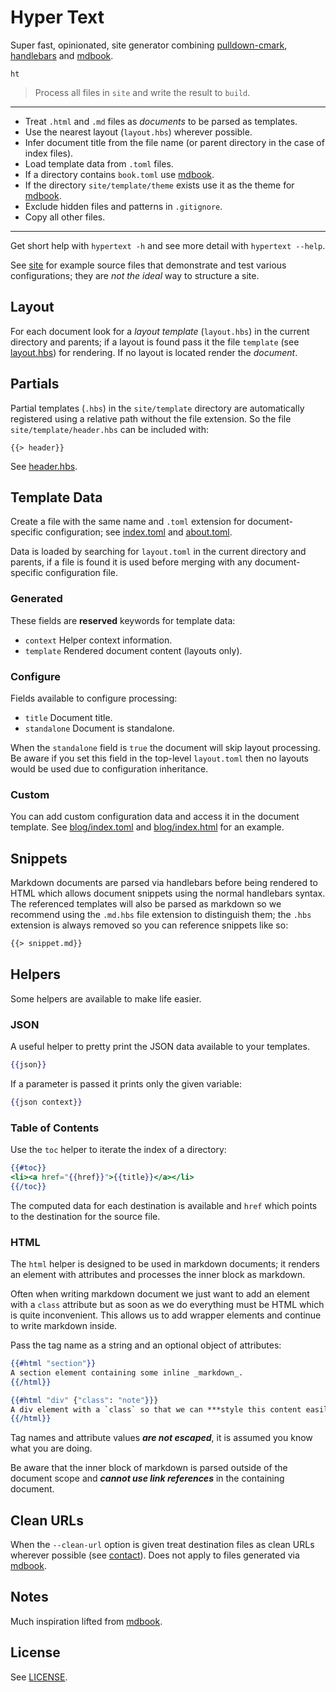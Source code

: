 # Hyper Text

Super fast, opinionated, site generator combining [pulldown-cmark][], [handlebars][] and [mdbook][].

```
ht
```

> Process all files in `site` and write the result to `build`.

---

* Treat `.html` and `.md` files as *documents* to be parsed as templates.
* Use the nearest layout (`layout.hbs`) wherever possible.
* Infer document title from the file name (or parent directory in the case of index files).
* Load template data from `.toml` files.
* If a directory contains `book.toml` use [mdbook][].
* If the directory `site/template/theme` exists use it as the theme for [mdbook][].
* Exclude hidden files and patterns in `.gitignore`.
* Copy all other files.

---

Get short help with `hypertext -h` and see more detail with `hypertext --help`.

See [site](/site) for example source files that demonstrate and test various configurations; they are *not the ideal* way to structure a site.

## Layout

For each document look for a *layout template* (`layout.hbs`) in the current directory and parents; if a layout is found pass it the file `template` (see [layout.hbs](/site/layout.hbs)) for rendering. If no layout is located render the *document*.

## Partials

Partial templates (`.hbs`)  in the `site/template` directory are automatically registered using a relative path without the file extension. So the file `site/template/header.hbs` can be included with:

```
{{> header}}
```

See [header.hbs](/site/template/header.hbs).

## Template Data

Create a file with the same name and `.toml` extension for document-specific configuration; see [index.toml](/site/index.toml) and [about.toml](/site/about.toml).

Data is loaded by searching for `layout.toml` in the current directory and parents, if a file is found it is used before merging with any document-specific configuration file.

### Generated

These fields are **reserved** keywords for template data:

* `context` Helper context information.
* `template` Rendered document content (layouts only).

### Configure

Fields available to configure processing:

* `title` Document title.
* `standalone` Document is standalone.

When the `standalone` field is `true` the document will skip layout processing. Be aware if you set this field in the top-level `layout.toml` then no layouts would be used due to configuration inheritance.

### Custom

You can add custom configuration data and access it in the document template. See [blog/index.toml](/site/blog/index.toml) and [blog/index.html](/site/blog/index.html) for an example.

## Snippets

Markdown documents are parsed via handlebars before being rendered to HTML which allows document snippets using the normal handlebars syntax. The referenced templates will also be parsed as markdown so we recommend using the `.md.hbs` file extension to distinguish them; the `.hbs` extension is always removed so you can reference snippets like so:

```markdown
{{> snippet.md}}
```

## Helpers

Some helpers are available to make life easier.

### JSON

A useful helper to pretty print the JSON data available to your templates.

```handlebars
{{json}}
```

If a parameter is passed it prints only the given variable:

```handlebars
{{json context}}
```

### Table of Contents

Use the `toc` helper to iterate the index of a directory:

```handlebars
{{#toc}}
<li><a href="{{href}}">{{title}}</a></li>
{{/toc}}
```

The computed data for each destination is available and `href` which points to the destination for the source file.

### HTML

The `html` helper is designed to be used in markdown documents; it renders an element with attributes and processes the inner block as markdown.

Often when writing markdown document we just want to add an element with a `class` attribute but as soon as we do everything must be HTML which is quite inconvenient. This allows us to add wrapper elements and continue to write markdown inside.

Pass the tag name as a string and an optional object of attributes:

```handlebars
{{#html "section"}}
A section element containing some inline _markdown_.
{{/html}}

{{#html "div" {"class": "note"}}}
A div element with a `class` so that we can ***style this content easily***.
{{/html}}
```

Tag names and attribute values ***are not escaped***, it is assumed you know what you are doing.

Be aware that the inner block of markdown is parsed outside of the document scope and ***cannot use link references*** in the containing document.

## Clean URLs

When the `--clean-url` option is given treat destination files as clean URLs wherever possible (see [contact](/site/contact.html)). Does not apply to files generated via [mdbook][].

## Notes

Much inspiration lifted from [mdbook][].

## License

See [LICENSE](/LICENSE).

[pulldown-cmark]: https://github.com/raphlinus/pulldown-cmark
[handlebars]: https://github.com/sunng87/handlebars-rust
[mdbook]: https://github.com/rust-lang/mdBook
